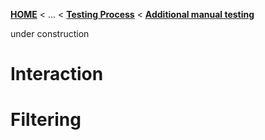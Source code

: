 <!-- Breadcrumb -->
[**HOME**](https://github.com/tthuem/FeatureIDE/wiki) < ... < [**Testing Process**](https://github.com/tthuem/FeatureIDE/wiki/Testing-Process) < [**Additional manual testing**](https://github.com/tthuem/FeatureIDE/wiki/Additional-manual-testing)

<!-- Introduction --> 
under construction

<!-- Outline -->

<!-- Content -->
# Interaction
# Filtering
